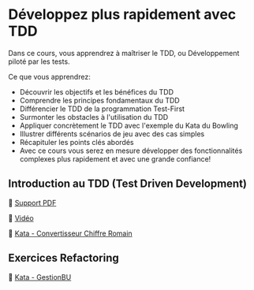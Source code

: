 # Développez plus rapidement avec TDD

Dans ce cours, vous apprendrez à maîtriser le TDD, ou Développement piloté par les tests.

Ce que vous apprendrez:

- Découvrir les objectifs et les bénéfices du TDD
- Comprendre les principes fondamentaux du TDD
- Différencier le TDD de la programmation Test-First
- Surmonter les obstacles à l'utilisation du TDD
- Appliquer concrètement le TDD avec l'exemple du Kata du Bowling
- Illustrer différents scénarios de jeu avec des cas simples
- Récapituler les points clés abordés
- Avec ce cours vous serez en mesure développer des fonctionnalités complexes plus rapidement et avec une grande confiance!



## Introduction au TDD (Test Driven Development)
📄 [Support PDF](/TDD/TDD_Presentation_Bowling.pdf)

🎥 [Vidéo](https://youtu.be/G5w483dC7L4)


📝 [Kata - Convertisseur Chiffre Romain](https://github.com/AzRunRCE/KataTrainings/tree/main/KataTraining)

## Exercices Refactoring
📝 [Kata - GestionBU](https://github.com/AzRunRCE/KataTrainings/tree/main/Refactoring/Gestion_BU)




